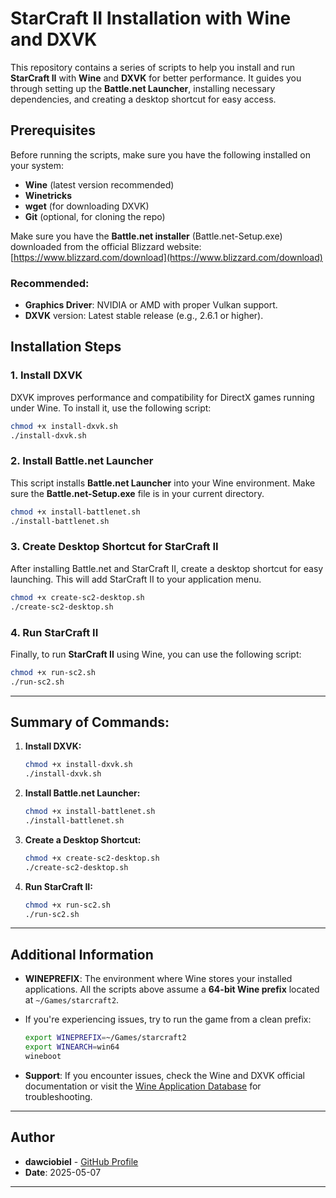 # StarCraft II Installation with Wine and DXVK

This repository contains a series of scripts to help you install and run **StarCraft II** with **Wine** and **DXVK** for better performance. It guides you through setting up the **Battle.net Launcher**, installing necessary dependencies, and creating a desktop shortcut for easy access.

## Prerequisites

Before running the scripts, make sure you have the following installed on your system:

- **Wine** (latest version recommended)
- **Winetricks**
- **wget** (for downloading DXVK)
- **Git** (optional, for cloning the repo)

Make sure you have the **Battle.net installer** (Battle.net-Setup.exe) downloaded from the official Blizzard website:
[https://www.blizzard.com/download](https://www.blizzard.com/download)

### Recommended:

- **Graphics Driver**: NVIDIA or AMD with proper Vulkan support.
- **DXVK** version: Latest stable release (e.g., 2.6.1 or higher).

## Installation Steps

### 1. Install DXVK

DXVK improves performance and compatibility for DirectX games running under Wine. To install it, use the following script:

```bash
chmod +x install-dxvk.sh
./install-dxvk.sh
````

### 2. Install Battle.net Launcher

This script installs **Battle.net Launcher** into your Wine environment. Make sure the **Battle.net-Setup.exe** file is in your current directory.

```bash
chmod +x install-battlenet.sh
./install-battlenet.sh
```

### 3. Create Desktop Shortcut for StarCraft II

After installing Battle.net and StarCraft II, create a desktop shortcut for easy launching. This will add StarCraft II to your application menu.

```bash
chmod +x create-sc2-desktop.sh
./create-sc2-desktop.sh
```

### 4. Run StarCraft II

Finally, to run **StarCraft II** using Wine, you can use the following script:

```bash
chmod +x run-sc2.sh
./run-sc2.sh
```

---

## Summary of Commands:

1. **Install DXVK:**

   ```bash
   chmod +x install-dxvk.sh
   ./install-dxvk.sh
   ```

2. **Install Battle.net Launcher:**

   ```bash
   chmod +x install-battlenet.sh
   ./install-battlenet.sh
   ```

3. **Create a Desktop Shortcut:**

   ```bash
   chmod +x create-sc2-desktop.sh
   ./create-sc2-desktop.sh
   ```

4. **Run StarCraft II:**

   ```bash
   chmod +x run-sc2.sh
   ./run-sc2.sh
   ```

---

## Additional Information

* **WINEPREFIX**: The environment where Wine stores your installed applications. All the scripts above assume a **64-bit Wine prefix** located at `~/Games/starcraft2`.

* If you're experiencing issues, try to run the game from a clean prefix:

  ```bash
  export WINEPREFIX=~/Games/starcraft2
  export WINEARCH=win64
  wineboot
  ```

* **Support**: If you encounter issues, check the Wine and DXVK official documentation or visit the [Wine Application Database](https://appdb.winehq.org/) for troubleshooting.

---

## Author

* **dawciobiel** - [GitHub Profile](http://github.com/dawciobiel)
* **Date**: 2025-05-07

---
